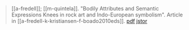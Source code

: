 > [[a-fredell]]; [[m-quintela]]. "Bodily Attributes and Semantic Expressions Knees in rock art and Indo-European symbolism". Article in [[a-fredell-k-kristiansen-f-boado2010eds]]. [pdf](a-fredell-m-quintela2010.pdf) [jstor](http://www.jstor.org/stable/j.ctt1cd0nrz)


